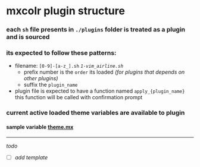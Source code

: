 # mxcolr plugin structure

### each `sh` file presents in `./plugins` folder is treated as a plugin and is sourced
### its expected to follow these patterns:
* filename: `[0-9]-[a-z_].sh` _`1-vim_airline.sh`_
  * prefix number is the `order` its loaded 
  _(for plugins that depends on other plugins)_
  * suffix the `plugin_name`
* plugin file is expected to have a function named `apply_{plugin_name}`
  this function will be called with confirmation prompt

### current active loaded theme variables are available to plugin
#### **sample variable** [theme.mx](../data/sample_theme.mx)

*** 

_todo_
- [ ] _add template_

